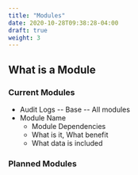 ```yaml
---
title: "Modules"
date: 2020-10-28T09:38:28-04:00
draft: true
weight: 3
---
```


## What is a Module

### Current Modules
* Audit Logs -- Base -- All modules
* Module Name
    * Module Dependencies
    * What is it, What benefit
    * What data is included

### Planned Modules